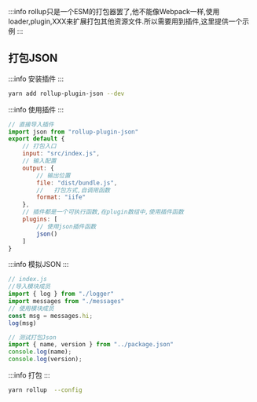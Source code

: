 
:::info
rollup只是一个ESM的打包器罢了,他不能像Webpack一样,使用loader,plugin,XXX来扩展打包其他资源文件.所以需要用到插件,这里提供一个示例
:::

<a name="wVmvt"></a>
## 打包JSON

:::info
安装插件
:::
```bash
yarn add rollup-plugin-json --dev
```

:::info
使用插件
:::
```javascript
// 直接导入插件
import json from "rollup-plugin-json"
export default {
    // 打包入口
    input: "src/index.js",
    // 输入配置
    output: {
        // 输出位置
        file: "dist/bundle.js",
        //   打包方式,自调用函数
        format: "iife"
    },
    // 插件都是一个可执行函数,在plugin数组中,使用插件函数
    plugins: [
        // 使用json插件函数
        json()
    ]
}
```

:::info
模拟JSON
:::
```javascript
// index.js
//导入模块成员
import { log } from "./logger"
import messages from "./messages"
// 使用模块成员
const msg = messages.hi;
log(msg)

// 测试打包Json
import { name, version } from "../package.json"
console.log(name);
console.log(version);
```


:::info
打包
:::
```bash
yarn rollup  --config 
```
